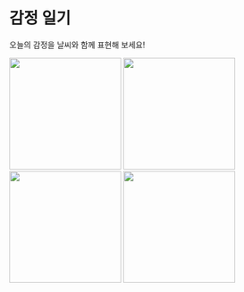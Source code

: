 # 감정 일기
오늘의 감정을 날씨와 함께 표현해 보세요! 

<img src="https://user-images.githubusercontent.com/96823668/202652420-f2d581a8-0984-4d55-a148-d4a4d049c620.png" width="200"> <img src="https://user-images.githubusercontent.com/96823668/202652915-a1014b31-74a1-446f-a1ec-c5cc1f4ae90d.png" width="200"> <img src="https://user-images.githubusercontent.com/96823668/202653143-658bb161-c09b-4e37-b307-84974e703283.png" width="200"> <img src="https://user-images.githubusercontent.com/96823668/202653520-d586ae3e-0162-4e87-af72-c1154932cfbc.png" width="200">
